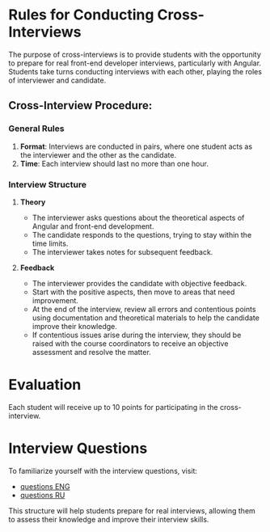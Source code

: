 # Rules for Conducting Cross-Interviews

The purpose of cross-interviews is to provide students with the opportunity to prepare for real front-end developer interviews, particularly with Angular. Students take turns conducting interviews with each other, playing the roles of interviewer and candidate.

## Cross-Interview Procedure:

### General Rules

1. **Format**: Interviews are conducted in pairs, where one student acts as the interviewer and the other as the candidate.
2. **Time**: Each interview should last no more than one hour.

### Interview Structure

1. **Theory**
   - The interviewer asks questions about the theoretical aspects of Angular and front-end development.
   - The candidate responds to the questions, trying to stay within the time limits.
   - The interviewer takes notes for subsequent feedback.

2. **Feedback**
   - The interviewer provides the candidate with objective feedback.
   - Start with the positive aspects, then move to areas that need improvement.
   - At the end of the interview, review all errors and contentious points using documentation and theoretical materials to help the candidate improve their knowledge.
   - If contentious issues arise during the interview, they should be raised with the course coordinators to receive an objective assessment and resolve the matter.

# Evaluation

Each student will receive up to 10 points for participating in the cross-interview.

# Interview Questions

To familiarize yourself with the interview questions, visit:
- [questions ENG](https://github.com/rolling-scopes-school/tasks/blob/master/angular/modules/interview/questions-ENG.md)
- [questions RU](https://github.com/rolling-scopes-school/tasks/blob/master/angular/modules/interview/questions-RU.md)

This structure will help students prepare for real interviews, allowing them to assess their knowledge and improve their interview skills.